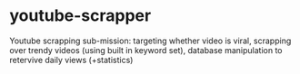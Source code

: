 # youtube-scrapper
Youtube scrapping sub-mission: targeting whether video is viral, scrapping over trendy videos (using built in keyword set), database manipulation to retervive daily views (+statistics)
